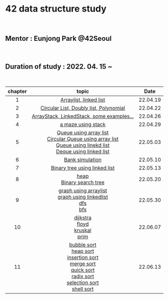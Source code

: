 # 42 data structure study

<br />

## Mentor : Eunjong Park @42Seoul

<br />

## Duration of study : 2022. 04. 15 ~

<br />

| chapter |                                                                                                                                                                                                       topic                                                                                                                                                                                                        |   Date   |
| :-----: | :----------------------------------------------------------------------------------------------------------------------------------------------------------------------------------------------------------------------------------------------------------------------------------------------------------------------------------------------------------------------------------------------------------------: | :------: |
|    1    |                                                                                                                                                            <a href="https://github.com/mtae616/42DS-study/tree/master/list">Arraylist, linked list</a>                                                                                                                                                             | 22.04.19 |
|    2    |                                                                                                                                                    <a href="https://github.com/mtae616/42DS-study/tree/master/list">Circular List, Doubly list, Polynomial</a>                                                                                                                                                     | 22.04.22 |
|    3    |                                                                                                                                                  <a href="https://github.com/mtae616/42DS-study/tree/master/stack">ArrayStack, LinkedStack, some examples... </a>                                                                                                                                                  | 22.04.26 |
|    4    |                                                                                                                                                              <a href="https://github.com/mtae616/42DS-study/tree/master/stack">a maze using stack</a>                                                                                                                                                              | 22.04.29 |
|    5    | <a href="https://github.com/mtae616/42DS-study/tree/master/queue">Queue using array list</a> <br/> <a href="https://github.com/mtae616/42DS-study/tree/master/queue">Circular Queue using array list</a> <br /> <a href="https://github.com/mtae616/42DS-study/tree/master/queue">Queue using linekd list</a> <br /> <a href="https://github.com/mtae616/42DS-study/tree/master/queue">Deque using linked list</a> | 22.05.03 |
|    6    |                                                                                                                                                          <a href="https://github.com/mtae616/42DS-study/tree/master/queue/simulation">Bank simulation</a>                                                                                                                                                          | 22.05.10 |
|    7    |                                                                                                                                                         <a href="https://github.com/mtae616/42DS-study/tree/master/tree">Binary tree using linked list</a>                                                                                                                                                         | 22.05.13 |
|    8    |                                                                                                                                                         <a href="https://github.com/mtae616/42DS-study/tree/master/tree">heap <br />Binary search tree</a>                                                                                                                                                         | 22.05.20 |
|    9    |                                                                                                                              <a href="https://github.com/mtae616/42DS-study/tree/master/graph"> graph using arraylist <br /> graph using linkedlist <br /> dfs <br /> bfs <br /> </a>                                                                                                                              | 22.05.30 |
|   10    |                                                                                                                                      <a href="https://github.com/mtae616/42DS-study/tree/master/graph/algorithms">dijkstra <br /> floyd <br /> kruskal <br /> prim <br /></a>                                                                                                                                      | 22.06.07 |
| 11 | <a href="https://github.com/mtae616/42DS-study">bubble sort<br />heap sort<br />insertion sort<br />merge sort<br />quick sort<br />radix sort<br />selection sort<br />shell sort</a> | 22.06.13 |